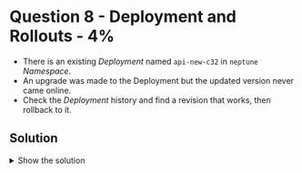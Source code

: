 # Question 8 - Deployment and Rollouts - 4%

- There is an existing *Deployment* named `api-new-c32` in `neptune` *Namespace*.
- An upgrade was made to the Deployment but the updated version never came online.
- Check the *Deployment* history and find a revision that works, then rollback to it.

## Solution

<details>
  <summary>Show the solution</summary>

### List the Deployment

```shell
k -n neptune get deployment api-new-c32
NAME                READY   STATUS    RESTARTS   AGE
webserver-sat-001   1/1     Running   0          9m18s
webserver-sat-002   1/1     Running   0          9m18s
webserver-sat-003   1/1     Running   0          9m18s
webserver-sat-004   1/1     Running   0          9m18s
webserver-sat-005   1/1     Running   0          9m18s
webserver-sat-006   1/1     Running   0          9m18s
webserver-sat-007   1/1     Running   0          9m18s
```

### Get the YAML definition of all Pods and filter by `my-happy-shop`

```shell
k -n saturn get pod -o yaml | grep my-happy-shop -A10
      description: this is the server for the E-Commerce System my-happy-shop
      kubectl.kubernetes.io/last-applied-configuration: |
        {"apiVersion":"v1","kind":"Pod","metadata":{"annotations":{"description":"this is the server for the E-Commerce System my-happy-shop"},"labels":{"id":"webserver-sat-007"},"name":"webserver-sat-007","namespace":"saturn"},"spec":{"containers":[{"image":"nginx:1.16.1-alpine","imagePullPolicy":"IfNotPresent","name":"webserver-sat"}],"restartPolicy":"Always"}}
    creationTimestamp: "2024-12-14T23:27:47Z"
    labels:
      id: webserver-sat-007
    name: webserver-sat-007
    namespace: saturn
    resourceVersion: "24286"
    uid: 59b6dfad-57f0-45dc-9678-a8835cb66cb8
  spec:
    containers:
    - image: nginx:1.16.1-alpine
```

With the output of that command probably the `webserver-sat-007` *Pod* is the one we are looking for.

### Get the YAML definition of the webserver-sat-007 Pod

```shell
k -n saturn get pod webserver-sat-007 -o yaml > 7.yaml
```

Looking at in the `annotations` there is a `description` with the following value:

`this is the server for the E-Commerce System my-happy-shop`.

```yaml
apiVersion: v1
kind: Pod
metadata:
  annotations:
    cni.projectcalico.org/containerID: 19442f19b375e0db2edbd0aa6d711333d0d0745c4791caa4eae30000ca65637c
    cni.projectcalico.org/podIP: 10.244.88.197/32
    cni.projectcalico.org/podIPs: 10.244.88.197/32
    description: this is the server for the E-Commerce System my-happy-shop
    kubectl.kubernetes.io/last-applied-configuration: |
      {"apiVersion":"v1","kind":"Pod","metadata":{"annotations":{"description":"this is the server for the E-Commerce System my-happy-shop"},"labels":{"id":"webserver-sat-007"},"name":"webserver-sat-007","namespace":"saturn"},"spec":{"containers":[{"image":"nginx:1.16.1-alpine","imagePullPolicy":"IfNotPresent","name":"webserver-sat"}],"restartPolicy":"Always"}}
  creationTimestamp: "2024-12-14T23:27:47Z"
  labels:
    id: webserver-sat-007
  name: webserver-sat-007
  namespace: saturn
  resourceVersion: "24286"
  uid: 59b6dfad-57f0-45dc-9678-a8835cb66cb8
spec:
  containers:
  - image: nginx:1.16.1-alpine
    imagePullPolicy: IfNotPresent
    name: webserver-sat
    resources: {}
    terminationMessagePath: /dev/termination-log
    terminationMessagePolicy: File
    volumeMounts:
    - mountPath: /var/run/secrets/kubernetes.io/serviceaccount
      name: kube-api-access-2ttrc
      readOnly: true
```

### Change the namespace saturn to neptune in the YAML definition file

- Remove from the `7.yaml` file the `uuid` lines.
- Change `namespace: saturn` to `namespace: neptune`.
- Remove the `status` block.
- Save the file.

### Delete the existing webserver-sat-007 from saturn Namespace

```shell
k -n saturn delete pod webserver-sat-007
pod "webserver-sat-007" deleted
```

### Create the Pod webserver-sat-007 in neptune Namespace

```shell
k apply -f 7.yaml
pod/webserver-sat-007 created
```

### List the Pods in saturn Namespace

````shell
k -n saturn get pod
NAME                READY   STATUS    RESTARTS   AGE
webserver-sat-001   1/1     Running   0          26m
webserver-sat-002   1/1     Running   0          26m
webserver-sat-003   1/1     Running   0          26m
webserver-sat-004   1/1     Running   0          26m
webserver-sat-005   1/1     Running   0          26m
webserver-sat-006   1/1     Running   0          26m
````

### List the Pods in neptune Namespace

```shell
k -n neptune get pod
NAME                READY   STATUS    RESTARTS   AGE
webserver-sat-007   1/1     Running   0          66s
```

## Resources

- [Viewing and finding resources](https://kubernetes.io/docs/reference/kubectl/quick-reference/#viewing-and-finding-resources)

</details>
